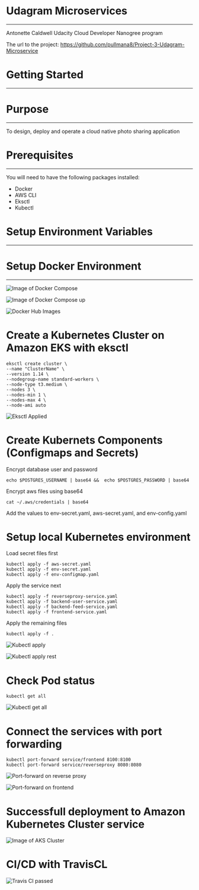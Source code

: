 # Udagram Microservices
---
Antonette Caldwell Udacity Cloud Developer Nanogree program

The url to the project: https://github.com/pullmana8/Project-3-Udagram-Microservice

# Getting Started
---

# Purpose
---
To design, deploy and operate a cloud native photo sharing application

# Prerequisites
---
You will need to have the following packages installed:
* Docker
* AWS CLI
* Eksctl
* Kubectl

# Setup Environment Variables
---

# Setup Docker Environment
---
![Image of Docker Compose](screenshots/docker-compose-build.png)

![Image of Docker Compose up](screenshots/docker-compose-up.png)

![Docker Hub Images](screenshots/dockerhub.png)

# Create a Kubernetes Cluster on Amazon EKS with eksctl
```
eksctl create cluster \ 
--name "ClusterName" \
--version 1.14 \
--nodegroup-name standard-workers \
--node-type t3.medium \
--nodes 3 \
--nodes-min 1 \
--nodes-max 4 \
--node-ami auto
```

![Eksctl Applied](screenshots/eksctl.png)

# Create Kubernets Components (Configmaps and Secrets)
Encrypt database user and password
```
echo $POSTGRES_USERNAME | base64 &&  echo $POSTGRES_PASSWORD | base64
```

Encrypt aws files using base64
```
cat ~/.aws/credentials | base64
```

Add the values to env-secret.yaml, aws-secret.yaml, and env-config.yaml

# Setup local Kubernetes environment
Load secret files first
```
kubectl apply -f aws-secret.yaml
kubectl apply -f env-secret.yaml
kubectl apply -f env-configmap.yaml
```
Apply the service next
```
kubectl apply -f reverseproxy-service.yaml
kubectl apply -f backend-user-service.yaml
kubectl apply -f backend-feed-service.yaml
kubectl apply -f frontend-service.yaml
```
Apply the remaining files
```
kubectl apply -f .
```

![Kubectl apply](screenshots/kubectl-apply.png)

![Kubectl apply rest](screenshots/local-kube.png)

# Check Pod status
```
kubectl get all
```

![Kubectl get all](screenshots/kubectl-get-all.png)

# Connect the services with port forwarding
```
kubectl port-forward service/frontend 8100:8100
kubectl port-forward service/reverseproxy 8080:8080
```

![Port-forward on reverse proxy](screenshots/port-forward-reverseproxy.png)

![Port-forward on frontend](screenshots/port-forward-frontend.png)

# Successfull deployment to Amazon Kubernetes Cluster service
![Image of AKS Cluster](screenshots/amazon-eks.png)

# CI/CD with TravisCL
![Travis CI passed](screenshots/travis-ci-passed.png)